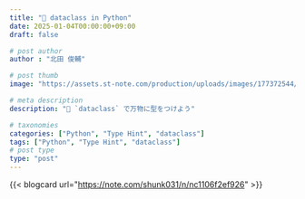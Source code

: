 ```yaml
---
title: "🔎 dataclass in Python"
date: 2025-01-04T00:00:00+09:00
draft: false

# post author
author : "北田 俊輔"

# post thumb
image: "https://assets.st-note.com/production/uploads/images/177372544/rectangle_large_type_2_b2992d27110edccf3062187b1b807e26.png"

# meta description
description: "🔎 `dataclass` で万物に型をつけよう"

# taxonomies
categories: ["Python", "Type Hint", "dataclass"]
tags: ["Python", "Type Hint", "dataclass"]
# post type
type: "post"
---
```


<!-- ## 🔎 `dataclass` で万物に型をつけよう -->

{{< blogcard url="https://note.com/shunk031/n/nc1106f2ef926" >}}
